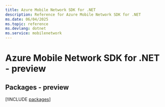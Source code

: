 ```yaml
---
title: Azure Mobile Network SDK for .NET
description: Reference for Azure Mobile Network SDK for .NET
ms.date: 06/04/2025
ms.topic: reference
ms.devlang: dotnet
ms.service: mobilenetwork
---
```

# Azure Mobile Network SDK for .NET - preview
## Packages - preview
[!INCLUDE [packages](mobile-network-index.md)]